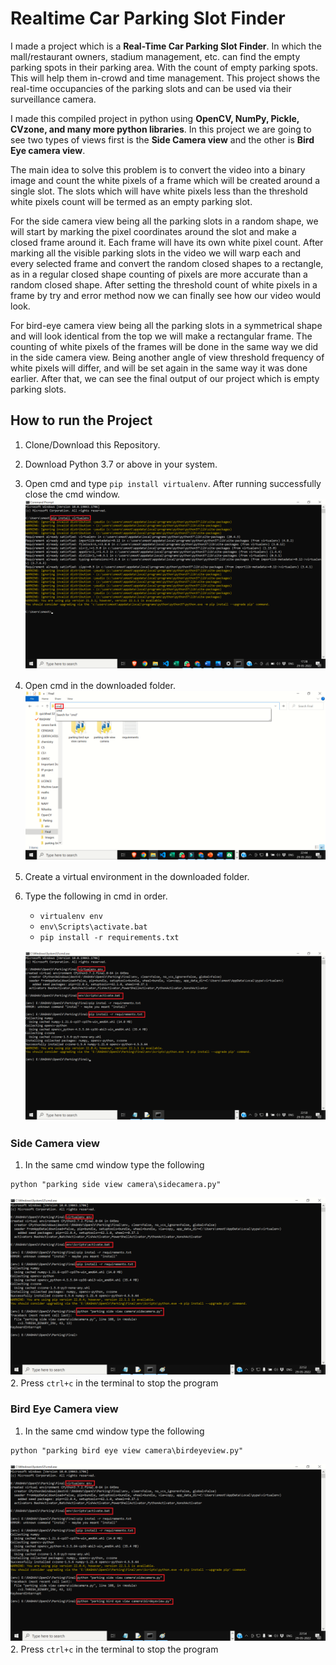 
# Realtime Car Parking Slot Finder

I made a project which is a **Real-Time Car Parking Slot Finder**. In which the mall/restaurant owners, stadium management, etc. can find the empty parking spots in their parking area. With the count of empty parking spots. This will help them in-crowd and time management. This project shows the real-time occupancies of the parking slots and can be used via their surveillance camera.

I made this compiled project in python using **OpenCV, NumPy, Pickle, CVzone, and many more python libraries**. In this project we are going to see two types of views first is the **Side Camera view** and the other is **Bird Eye camera view**.

The main idea to solve this problem is to convert the video into a binary image and count the white pixels of a frame which will be created around a single slot. The slots which will have white pixels less than the threshold white pixels count will be termed as an empty parking slot.

For the side camera view being all the parking slots in a random shape, we will start by marking the pixel coordinates around the slot and make a closed frame around it. Each frame will have its own white pixel count. After marking all the visible parking slots in the video we will warp each and every selected frame and convert the random closed shapes to a rectangle, as in a regular closed shape counting of pixels are more accurate than a random closed shape. After setting the threshold count of white pixels in a frame by try and error method now we can finally see how our video would look.

For bird-eye camera view being all the parking slots in a symmetrical shape and will look identical from the top we will make a rectangular frame. The counting of white pixels of the frames will be done in the same way we did in the side camera view. Being another angle of view threshold frequency of white pixels will differ, and will be set again in the same way it was done earlier. After that, we can see the final output of our project which is empty parking slots.




## How to run the Project
1. Clone/Download this Repository.
2. Download Python 3.7 or above in your system.
3. Open cmd and type `pip install virtualenv`. After running successfully close the cmd window.<br /> 
![Image](https://github.com/raghavsinghal1012/Realtime-Car-Parking-Slot-Finder/blob/main/Images/7.png)
4. Open cmd in the downloaded folder.
![Image](https://github.com/raghavsinghal1012/Realtime-Car-Parking-Slot-Finder/blob/main/Images/11.png)
5. Create a virtual environment in the downloaded folder.
6. Type the following in cmd in order.
    
    - `virtualenv env`
    - ```env\Scripts\activate.bat```
    - `pip install -r requirements.txt`
    
    ![Image](https://github.com/raghavsinghal1012/Realtime-Car-Parking-Slot-Finder/blob/main/Images/12.png)
### Side Camera view
1. In the same cmd window type the following
```
python "parking side view camera\sidecamera.py"
```
![Image](https://github.com/raghavsinghal1012/Realtime-Car-Parking-Slot-Finder/blob/main/Images/13.png)
2. Press `ctrl+c` in the terminal to stop the program

### Bird Eye Camera view
1. In the same cmd window type the following
```
python "parking bird eye view camera\birdeyeview.py"
```
![Image](https://github.com/raghavsinghal1012/Realtime-Car-Parking-Slot-Finder/blob/main/Images/14.png)
2. Press `ctrl+c` in the terminal to stop the program

